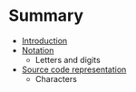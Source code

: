 # Summary

* [Introduction](introduction.md)
* [Notation](notation.md)
   * Letters and digits
* [Source code representation](source_code_representation.md)
   * Characters

